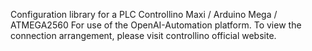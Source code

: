 Configuration library for a PLC Controllino Maxi / Arduino Mega / ATMEGA2560 
For use of the OpenAI-Automation platform.
To view the connection arrangement, please visit controllino official website.